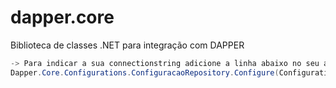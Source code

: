# dapper.core
Biblioteca de classes .NET para integração com DAPPER

```c#
-> Para indicar a sua connectionstring adicione a linha abaixo no seu arquivo startup.cs:
Dapper.Core.Configurations.ConfiguracaoRepository.Configure(Configuration.GetConnectionString("connectionstring_name"));
